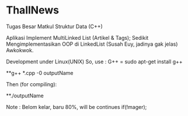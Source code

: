 # ThallNews

Tugas Besar Matkul Struktur Data (C++)

Aplikasi Implement MultiLinked List (Artikel & Tags);
Sedikit Mengimplementasikan OOP di LinkedList (Susah Euy, jadinya gak jelas) Awkokwok.

Development under Linux(UNIX) So, use :
G++ = sudo apt-get install g++

**g++ *.cpp -0 outputName

Then (for compiling):

**./outputName


Note : Belom kelar, baru 80%, will be continues if(!mager);
